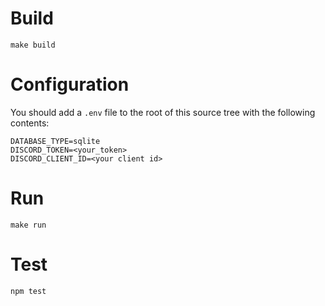 # Build
```
make build
```

# Configuration

You should add a `.env` file to the root of this source tree with the following contents:

```
DATABASE_TYPE=sqlite
DISCORD_TOKEN=<your_token>
DISCORD_CLIENT_ID=<your client id>
```

# Run
```
make run
```

# Test
```
npm test
```